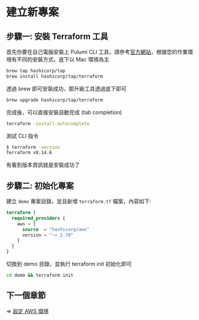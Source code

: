 # 建立新專案

## 步驟一: 安裝 Terraform 工具

首先你要在自己電腦安裝上 Pulumi CLI 工具，請參考[官方網站][1]，根據您的作業環境有不同的安裝方式，底下以 Mac 環境為主

[1]:https://learn.hashicorp.com/tutorials/terraform/install-cli

```sh
brew tap hashicorp/tap
brew install hashicorp/tap/terraform
```

透過 brew 即可安裝成功，那升級工具透過底下即可

```sh
brew upgrade hashicorp/tap/terraform
```

完成後，可以直接安裝自動完成 (tab completion)

```sh
terraform -install-autocomplete
```

測試 CLI 指令

```sh
$ terraform -version
Terraform v0.14.6
```

有看到版本資訊就是安裝成功了

## 步驟二: 初始化專案

建立 `demo` 專案目錄，並且新增 `terraform.tf` 檔案，內容如下:

```tf
terraform {
  required_providers {
    aws = {
      source  = "hashicorp/aws"
      version = "~> 2.70"
    }
  }
}
```

切換到 demo 目錄，並執行 terraform init 初始化即可

```sh
cd demo && terraform init
```

## 下一個章節

=> [設定 AWS 環境](./02-configuring-aws.md)
